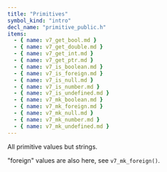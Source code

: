 ```yaml
---
title: "Primitives"
symbol_kind: "intro"
decl_name: "primitive_public.h"
items:
  - { name: v7_get_bool.md }
  - { name: v7_get_double.md }
  - { name: v7_get_int.md }
  - { name: v7_get_ptr.md }
  - { name: v7_is_boolean.md }
  - { name: v7_is_foreign.md }
  - { name: v7_is_null.md }
  - { name: v7_is_number.md }
  - { name: v7_is_undefined.md }
  - { name: v7_mk_boolean.md }
  - { name: v7_mk_foreign.md }
  - { name: v7_mk_null.md }
  - { name: v7_mk_number.md }
  - { name: v7_mk_undefined.md }
---
```


All primitive values but strings.

"foreign" values are also here, see `v7_mk_foreign()`.

